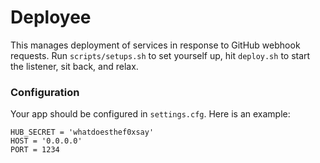 Deployee
========

This manages deployment of services in response to GitHub webhook requests. Run `scripts/setups.sh` to set yourself up, hit `deploy.sh` to start the listener, sit back, and relax.

### Configuration
Your app should be configured in `settings.cfg`. Here is an example:
```
HUB_SECRET = 'whatdoesthef0xsay'
HOST = '0.0.0.0'
PORT = 1234
```

